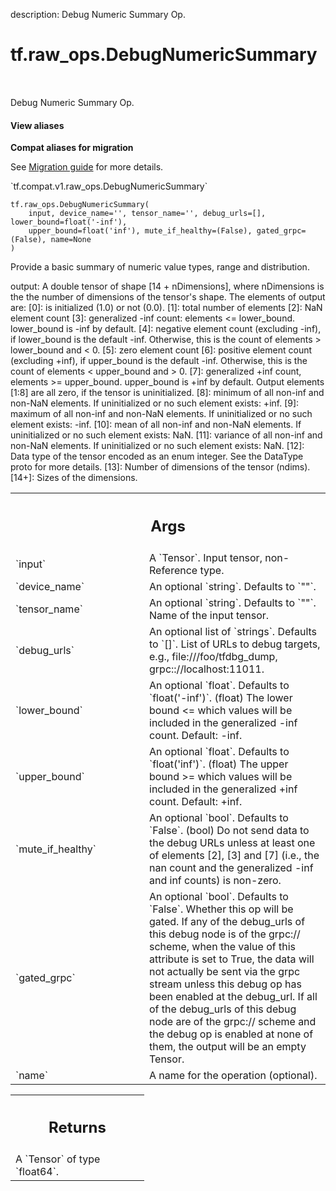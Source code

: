 description: Debug Numeric Summary Op.

<div itemscope itemtype="http://developers.google.com/ReferenceObject">
<meta itemprop="name" content="tf.raw_ops.DebugNumericSummary" />
<meta itemprop="path" content="Stable" />
</div>

# tf.raw_ops.DebugNumericSummary

<!-- Insert buttons and diff -->

<table class="tfo-notebook-buttons tfo-api nocontent" align="left">

</table>



Debug Numeric Summary Op.

<section class="expandable">
  <h4 class="showalways">View aliases</h4>
  <p>
<b>Compat aliases for migration</b>
<p>See
<a href="https://www.tensorflow.org/guide/migrate">Migration guide</a> for
more details.</p>
<p>`tf.compat.v1.raw_ops.DebugNumericSummary`</p>
</p>
</section>

<pre class="devsite-click-to-copy prettyprint lang-py tfo-signature-link">
<code>tf.raw_ops.DebugNumericSummary(
    input, device_name='', tensor_name='', debug_urls=[], lower_bound=float('-inf'),
    upper_bound=float('inf'), mute_if_healthy=(False), gated_grpc=(False), name=None
)
</code></pre>



<!-- Placeholder for "Used in" -->

Provide a basic summary of numeric value types, range and distribution.

output: A double tensor of shape [14 + nDimensions], where nDimensions is the
  the number of dimensions of the tensor's shape. The elements of output are:
  [0]: is initialized (1.0) or not (0.0).
  [1]: total number of elements
  [2]: NaN element count
  [3]: generalized -inf count: elements <= lower_bound. lower_bound is -inf by
    default.
  [4]: negative element count (excluding -inf), if lower_bound is the default
    -inf. Otherwise, this is the count of elements > lower_bound and < 0.
  [5]: zero element count
  [6]: positive element count (excluding +inf), if upper_bound is the default
    -inf. Otherwise, this is the count of elements < upper_bound and > 0.
  [7]: generalized +inf count, elements >= upper_bound. upper_bound is +inf by
    default.
Output elements [1:8] are all zero, if the tensor is uninitialized.
  [8]: minimum of all non-inf and non-NaN elements.
       If uninitialized or no such element exists: +inf.
  [9]: maximum of all non-inf and non-NaN elements.
       If uninitialized or no such element exists: -inf.
  [10]: mean of all non-inf and non-NaN elements.
        If uninitialized or no such element exists: NaN.
  [11]: variance of all non-inf and non-NaN elements.
        If uninitialized or no such element exists: NaN.
  [12]: Data type of the tensor encoded as an enum integer. See the DataType
        proto for more details.
  [13]: Number of dimensions of the tensor (ndims).
  [14+]: Sizes of the dimensions.

<!-- Tabular view -->
 <table class="responsive fixed orange">
<colgroup><col width="214px"><col></colgroup>
<tr><th colspan="2"><h2 class="add-link">Args</h2></th></tr>

<tr>
<td>
`input`
</td>
<td>
A `Tensor`. Input tensor, non-Reference type.
</td>
</tr><tr>
<td>
`device_name`
</td>
<td>
An optional `string`. Defaults to `""`.
</td>
</tr><tr>
<td>
`tensor_name`
</td>
<td>
An optional `string`. Defaults to `""`.
Name of the input tensor.
</td>
</tr><tr>
<td>
`debug_urls`
</td>
<td>
An optional list of `strings`. Defaults to `[]`.
List of URLs to debug targets, e.g.,
file:///foo/tfdbg_dump, grpc:://localhost:11011.
</td>
</tr><tr>
<td>
`lower_bound`
</td>
<td>
An optional `float`. Defaults to `float('-inf')`.
(float) The lower bound <= which values will be included in the
generalized -inf count. Default: -inf.
</td>
</tr><tr>
<td>
`upper_bound`
</td>
<td>
An optional `float`. Defaults to `float('inf')`.
(float) The upper bound >= which values will be included in the
generalized +inf count. Default: +inf.
</td>
</tr><tr>
<td>
`mute_if_healthy`
</td>
<td>
An optional `bool`. Defaults to `False`.
(bool) Do not send data to the debug URLs unless at least one
of elements [2], [3] and [7] (i.e., the nan count and the generalized -inf and
inf counts) is non-zero.
</td>
</tr><tr>
<td>
`gated_grpc`
</td>
<td>
An optional `bool`. Defaults to `False`.
Whether this op will be gated. If any of the debug_urls of this
debug node is of the grpc:// scheme, when the value of this attribute is set
to True, the data will not actually be sent via the grpc stream unless this
debug op has been enabled at the debug_url. If all of the debug_urls of this
debug node are of the grpc:// scheme and the debug op is enabled at none of
them, the output will be an empty Tensor.
</td>
</tr><tr>
<td>
`name`
</td>
<td>
A name for the operation (optional).
</td>
</tr>
</table>



<!-- Tabular view -->
 <table class="responsive fixed orange">
<colgroup><col width="214px"><col></colgroup>
<tr><th colspan="2"><h2 class="add-link">Returns</h2></th></tr>
<tr class="alt">
<td colspan="2">
A `Tensor` of type `float64`.
</td>
</tr>

</table>

